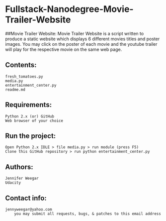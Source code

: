 # Fullstack-Nanodegree-Movie-Trailer-Website
##Movie Trailer Website:
    Movie Trailer Website is a script written to produce a static website which displays
    6 different movies titles and poster images. You may click on the poster
    of each movie and the youtube trailer will play for the respective movie
    on the same web page.

## Contents:
    fresh_tomatoes.py
    media.py
    entertainment_center.py
    readme.md

## Requirements:
    Python 2.x (or) GitHub
    Web browser of your choice

## Run the project:
    Open Python 2.x IDLE > file media.py > run module (press F5)
    Clone this GitHub repository > run python entertainment_center.py

## Authors:
    Jennifer Weegar
    Udacity

## Contact info:
    jennyweegar@yahoo.com
        you may submit all requests, bugs, & patches to this email address


